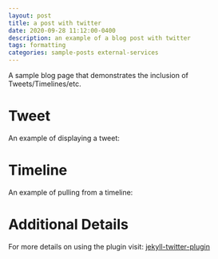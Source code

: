 ```yaml
---
layout: post
title: a post with twitter
date: 2020-09-28 11:12:00-0400
description: an example of a blog post with twitter
tags: formatting
categories: sample-posts external-services
---
```


A sample blog page that demonstrates the inclusion of Tweets/Timelines/etc.

# Tweet

An example of displaying a tweet:


# Timeline

An example of pulling from a timeline:


# Additional Details

For more details on using the plugin visit: [jekyll-twitter-plugin](https://github.com/rob-murray/jekyll-twitter-plugin)

